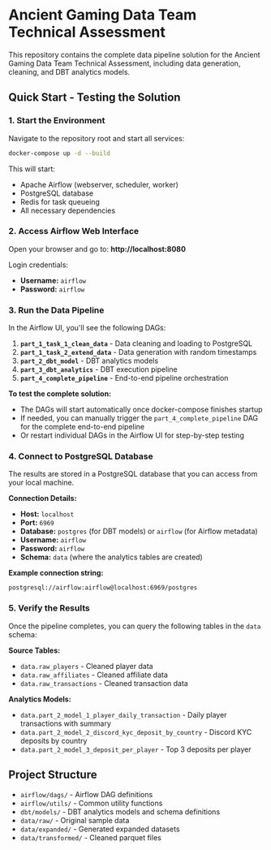 # Ancient Gaming Data Team Technical Assessment

This repository contains the complete data pipeline solution for the Ancient Gaming Data Team Technical Assessment, including data generation, cleaning, and DBT analytics models.

## Quick Start - Testing the Solution

### 1. Start the Environment

Navigate to the repository root and start all services:

```bash
docker-compose up -d --build
```

This will start:
- Apache Airflow (webserver, scheduler, worker)
- PostgreSQL database
- Redis for task queueing
- All necessary dependencies

### 2. Access Airflow Web Interface

Open your browser and go to: **http://localhost:8080**

Login credentials:
- **Username:** `airflow`
- **Password:** `airflow`

### 3. Run the Data Pipeline

In the Airflow UI, you'll see the following DAGs:

1. **`part_1_task_1_clean_data`** - Data cleaning and loading to PostgreSQL
2. **`part_1_task_2_extend_data`** - Data generation with random timestamps
3. **`part_2_dbt_model`** - DBT analytics models
4. **`part_3_dbt_analytics`** - DBT execution pipeline
5. **`part_4_complete_pipeline`** - End-to-end pipeline orchestration

**To test the complete solution:**
- The DAGs will start automatically once docker-compose finishes startup
- If needed, you can manually trigger the `part_4_complete_pipeline` DAG for the complete end-to-end pipeline
- Or restart individual DAGs in the Airflow UI for step-by-step testing

### 4. Connect to PostgreSQL Database

The results are stored in a PostgreSQL database that you can access from your local machine.

**Connection Details:**
- **Host:** `localhost`
- **Port:** `6969`
- **Database:** `postgres` (for DBT models) or `airflow` (for Airflow metadata)
- **Username:** `airflow`
- **Password:** `airflow`
- **Schema:** `data` (where the analytics tables are created)

**Example connection string:**
```
postgresql://airflow:airflow@localhost:6969/postgres
```


### 5. Verify the Results

Once the pipeline completes, you can query the following tables in the `data` schema:

**Source Tables:**
- `data.raw_players` - Cleaned player data
- `data.raw_affiliates` - Cleaned affiliate data  
- `data.raw_transactions` - Cleaned transaction data

**Analytics Models:**
- `data.part_2_model_1_player_daily_transaction` - Daily player transactions with summary
- `data.part_2_model_2_discord_kyc_deposit_by_country` - Discord KYC deposits by country
- `data.part_2_model_3_deposit_per_player` - Top 3 deposits per player


## Project Structure

- `airflow/dags/` - Airflow DAG definitions
- `airflow/utils/` - Common utility functions
- `dbt/models/` - DBT analytics models and schema definitions
- `data/raw/` - Original sample data
- `data/expanded/` - Generated expanded datasets
- `data/transformed/` - Cleaned parquet files